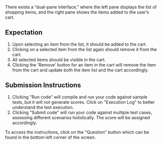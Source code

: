 There exists a “dual-pane interface,” where the left pane displays the list of shopping items, and the right pane shows the items added to the user’s cart.

## Expectation
1. Upon selecting an item from the list, it should be added to the cart.
2. Clicking on a selected item from the list again should remove it from the cart.
3. All selected items should be visible in the cart.
4. Clicking the 'Remove' button for an item in the cart will remove the item from the cart and update both the item list and the cart accordingly.


## Submission Instructions
1. Clicking "Run code" will compile and run your code against sample tests, but it will not generate scores. Click on "Execution Log" to better understand the test execution.
2. Clicking "Submit code" will run your code against multiple test cases, assessing different scenarios holistically. The score will be assigned accordingly.

To access the instructions, click on the "Question" button which can be found in the bottom left corner of the screen.
   
